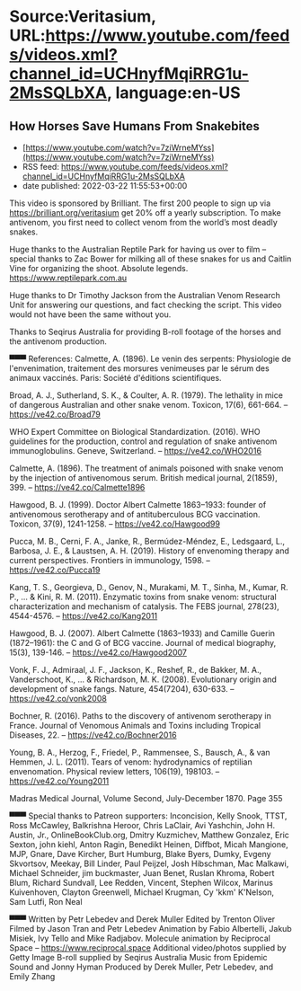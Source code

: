 # Source:Veritasium, URL:https://www.youtube.com/feeds/videos.xml?channel_id=UCHnyfMqiRRG1u-2MsSQLbXA, language:en-US

## How Horses Save Humans From Snakebites
 - [https://www.youtube.com/watch?v=7ziWrneMYss](https://www.youtube.com/watch?v=7ziWrneMYss)
 - RSS feed: https://www.youtube.com/feeds/videos.xml?channel_id=UCHnyfMqiRRG1u-2MsSQLbXA
 - date published: 2022-03-22 11:55:53+00:00

This video is sponsored by Brilliant. The first 200 people to sign up via https://brilliant.org/veritasium get 20% off a yearly subscription. To make antivenom, you first need to collect venom from the world’s most deadly snakes.

Huge thanks to the Australian Reptile Park for having us over to film – special thanks to Zac Bower for milking all of these snakes for us and Caitlin Vine for organizing the shoot. Absolute legends. https://www.reptilepark.com.au

Huge thanks to Dr Timothy Jackson from the Australian Venom Research Unit for answering our questions, and fact checking the script. This video would not have been the same without you.

Thanks to Seqirus Australia for providing B-roll footage of the horses and the antivenom production.

▀▀▀
References:
Calmette, A. (1896). Le venin des serpents: Physiologie de l'envenimation, traitement des morsures venimeuses par le sérum des animaux vaccinés. Paris: Société d'éditions scientifiques.

Broad, A. J., Sutherland, S. K., & Coulter, A. R. (1979). The lethality in mice of dangerous Australian and other snake venom. Toxicon, 17(6), 661-664. – https://ve42.co/Broad79

WHO Expert Committee on Biological Standardization. (2016). WHO guidelines for the production, control and regulation of snake antivenom immunoglobulins. Geneve, Switzerland. – https://ve42.co/WHO2016

Calmette, A. (1896). The treatment of animals poisoned with snake venom by the injection of antivenomous serum. British medical journal, 2(1859), 399. – https://ve42.co/Calmette1896

Hawgood, B. J. (1999). Doctor Albert Calmette 1863–1933: founder of antivenomous serotherapy and of antituberculous BCG vaccination. Toxicon, 37(9), 1241-1258. – https://ve42.co/Hawgood99

Pucca, M. B., Cerni, F. A., Janke, R., Bermúdez-Méndez, E., Ledsgaard, L., Barbosa, J. E., & Laustsen, A. H. (2019). History of envenoming therapy and current perspectives. Frontiers in immunology, 1598. –  https://ve42.co/Pucca19

Kang, T. S., Georgieva, D., Genov, N., Murakami, M. T., Sinha, M., Kumar, R. P., ... & Kini, R. M. (2011). Enzymatic toxins from snake venom: structural characterization and mechanism of catalysis. The FEBS journal, 278(23), 4544-4576. – https://ve42.co/Kang2011

Hawgood, B. J. (2007). Albert Calmette (1863–1933) and Camille Guerin (1872–1961): the C and G of BCG vaccine. Journal of medical biography, 15(3), 139-146. – https://ve42.co/Hawgood2007

Vonk, F. J., Admiraal, J. F., Jackson, K., Reshef, R., de Bakker, M. A., Vanderschoot, K., ... & Richardson, M. K. (2008). Evolutionary origin and development of snake fangs. Nature, 454(7204), 630-633. – https://ve42.co/vonk2008

Bochner, R. (2016). Paths to the discovery of antivenom serotherapy in France. Journal of Venomous Animals and Toxins including Tropical Diseases, 22. – https://ve42.co/Bochner2016

Young, B. A., Herzog, F., Friedel, P., Rammensee, S., Bausch, A., & van Hemmen, J. L. (2011). Tears of venom: hydrodynamics of reptilian envenomation. Physical review letters, 106(19), 198103. – https://ve42.co/Young2011

Madras Medical Journal, Volume Second, July-December 1870. Page 355

▀▀▀
Special thanks to Patreon supporters: Inconcision, Kelly Snook, TTST, Ross McCawley, Balkrishna Heroor, Chris LaClair, Avi Yashchin, John H. Austin, Jr., OnlineBookClub.org, Dmitry Kuzmichev, Matthew Gonzalez, Eric Sexton, john kiehl, Anton Ragin, Benedikt Heinen, Diffbot, Micah Mangione, MJP, Gnare, Dave Kircher, Burt Humburg, Blake Byers, Dumky, Evgeny Skvortsov, Meekay, Bill Linder, Paul Peijzel, Josh Hibschman, Mac Malkawi, Michael Schneider, jim buckmaster, Juan Benet, Ruslan Khroma, Robert Blum, Richard Sundvall, Lee Redden, Vincent, Stephen Wilcox, Marinus Kuivenhoven, Clayton Greenwell, Michael Krugman, Cy 'kkm' K'Nelson, Sam Lutfi, Ron Neal

▀▀▀
Written by Petr Lebedev and Derek Muller
Edited by Trenton Oliver
Filmed by Jason Tran and Petr Lebedev
Animation by Fabio Albertelli, Jakub Misiek, Ivy Tello and Mike Radjabov.
Molecule animation by Reciprocal Space – https://www.reciprocal.space
Additional video/photos supplied by Getty Image
B-roll supplied by Seqirus Australia
Music from Epidemic Sound and Jonny Hyman
Produced by Derek Muller, Petr Lebedev, and Emily Zhang

